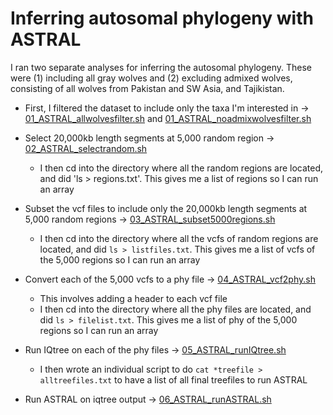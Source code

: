 # Inferring autosomal phylogeny with ASTRAL 

I ran two separate analyses for inferring the autosomal phylogeny. These were (1) including all gray wolves and (2) excluding admixed wolves, consisting of all wolves from Pakistan and SW Asia, and Tajikistan. 

- First, I filtered the dataset to include only the taxa I'm interested in -> [01_ASTRAL_allwolvesfilter.sh](/05_Phylogenomics/01_Autosomes/01_ASTRAL_allwolvesfilter.sh) and [01_ASTRAL_noadmixwolvesfilter.sh](/05_Phylogenomics/01_Autosomes/01_ASTRAL_noadmixwolvesfilter.sh)

- Select 20,000kb length segments at 5,000 random region -> [02_ASTRAL_selectrandom.sh](/05_Phylogenomics/01_Autosomes/02_ASTRAL_selectrandom.sh)
    - I then cd into the directory where all the random regions are located, and did 'ls > regions.txt'. This gives me a list of regions so I can run an array

- Subset the vcf files to include only the 20,000kb length segments at 5,000 random regions -> [03_ASTRAL_subset5000regions.sh](/05_Phylogenomics/01_Autosomes/03_ASTRAL_subset5000regions.sh)
    - I then cd into the directory where all the vcfs of random regions are located, and did `ls > listfiles.txt`. This gives me a list of vcfs of the 5,000 regions so I can run an array

- Convert each of the 5,000 vcfs to a phy file -> [04_ASTRAL_vcf2phy.sh](/05_Phylogenomics/01_Autosomes/04_ASTRAL_vcf2phy.sh)
   - This involves adding a header to each vcf file
   - I then cd into the directory where all the phy files are located, and did `ls > filelist.txt`. This gives me a list of phy of the 5,000 regions so I can run an array
    
- Run IQtree on each of the phy files -> [05_ASTRAL_runIQtree.sh](/05_Phylogenomics/01_Autosomes/05_ASTRAL_runIQtree.sh)
    - I then wrote an individual script to do `cat *treefile > alltreefiles.txt` to have a list of all final treefiles to run ASTRAL
- Run ASTRAL on iqtree output -> [06_ASTRAL_runASTRAL.sh](/05_Phylogenomics/01_Autosomes/06_ASTRAL_runASTRAL.sh)

